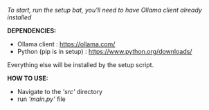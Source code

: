 *To start, run the setup bat, you'll need to have Ollama client already installed*

**DEPENDENCIES:**
* Ollama client : https://ollama.com/
* Python (pip is in setup) : https://www.python.org/downloads/

Everything else will be installed by the setup script.

**HOW TO USE:**
* Navigate to the *'src'* directory
* run *'main.py'* file